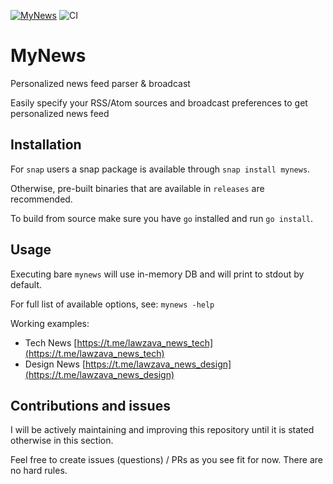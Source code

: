 [![MyNews](https://snapcraft.io/mynews/badge.svg)](https://snapcraft.io/mynews) ![CI](https://github.com/lawzava/mynews/workflows/CI/badge.svg)

# MyNews

Personalized news feed parser & broadcast

Easily specify your RSS/Atom sources and broadcast preferences to get personalized news feed

## Installation

For `snap` users a snap package is available through `snap install mynews`.

Otherwise, pre-built binaries that are available in `releases` are recommended.

To build from source make sure you have `go` installed and run `go install`.

## Usage

Executing bare `mynews` will use in-memory DB and will print to stdout by default.

For full list of available options, see: `mynews -help`

Working examples: 

- Tech News [https://t.me/lawzava_news_tech](https://t.me/lawzava_news_tech)
- Design News [https://t.me/lawzava_news_design](https://t.me/lawzava_news_design)

## Contributions and issues

I will be actively maintaining and improving this repository until it is stated otherwise in this section. 

Feel free to create issues (questions) / PRs as you see fit for now. There are no hard rules.

